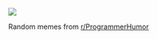 ![](https://preview.redd.it/bj7jitaoikoe1.png?width=640&crop=smart&auto=webp&s=cd1a51a4c85dbff6f3164f80ae2e5afe359db6f7)

 Random memes from [r/ProgrammerHumor](https://www.reddit.com/r/ProgrammerHumor/)
